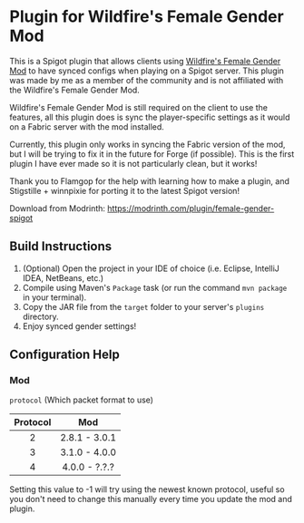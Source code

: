 # Plugin for Wildfire's Female Gender Mod

This is a Spigot plugin that allows clients using [Wildfire's Female Gender Mod](https://modrinth.com/mod/female-gender)
to have synced configs when playing on a Spigot server. This plugin was made by me as a member of the community and is
not affiliated with the Wildfire's Female Gender Mod.

Wildfire's Female Gender Mod is still required on the client to use the features, all this plugin does is sync the
player-specific settings as it would on a Fabric server with the mod installed.

Currently, this plugin only works in syncing the Fabric version of the mod, but I will be trying to fix it in the future
for Forge (if possible). This is the first plugin I have ever made so it is not particularly clean, but it works!

Thank you to Flamgop for the help with learning how to make a plugin, and Stigstille + winnpixie for porting it to the
latest Spigot version!

Download from Modrinth: https://modrinth.com/plugin/female-gender-spigot

## Build Instructions

1. (Optional) Open the project in your IDE of choice (i.e. Eclipse, IntelliJ IDEA, NetBeans, etc.)
2. Compile using Maven's `Package` task (or run the command `mvn package` in your terminal).
3. Copy the JAR file from the `target` folder to your server's `plugins` directory.
4. Enjoy synced gender settings!

## Configuration Help

### Mod

`protocol` (Which packet format to use)

| Protocol |      Mod      |
|:--------:|:-------------:|
|    2     | 2.8.1 - 3.0.1 |
|    3     | 3.1.0 - 4.0.0 |
|    4     | 4.0.0 - ?.?.? |

Setting this value to -1 will try using the newest known protocol, useful so you don't need to change this manually
every time you update the mod and plugin.